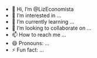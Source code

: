 - 👋 Hi, I’m @LizEconomista
- 👀 I’m interested in ...
- 🌱 I’m currently learning ...
- 💞️ I’m looking to collaborate on ...
- 📫 How to reach me ...
- 😄 Pronouns: ...
- ⚡ Fun fact: ...

<!---
LizEconomista/LizEconomista is a ✨ special ✨ repository because its `README.md` (this file) appears on your GitHub profile.
You can click the Preview link to take a look at your changes.
--->
